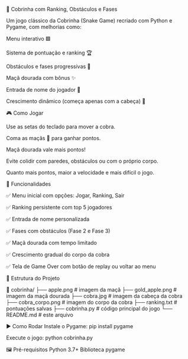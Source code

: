 🐍 Cobrinha com Ranking, Obstáculos e Fases

Um jogo clássico da Cobrinha (Snake Game) recriado com Python e Pygame, com melhorias como:

Menu interativo 🟩

Sistema de pontuação e ranking 🏆

Obstáculos e fases progressivas 🎯

Maçã dourada com bônus ✨

Entrada de nome do jogador 💬

Crescimento dinâmico (começa apenas com a cabeça) 🐍

🎮 Como Jogar

Use as setas do teclado para mover a cobra.

Coma as maçãs 🍎 para ganhar pontos.

Maçã dourada vale mais pontos!

Evite colidir com paredes, obstáculos ou com o próprio corpo.

Quanto mais pontos, maior a velocidade e mais difícil o jogo.

🚀 Funcionalidades

✅ Menu inicial com opções: Jogar, Ranking, Sair

✅ Ranking persistente com top 5 jogadores

✅ Entrada de nome personalizada

✅ Fases com obstáculos (Fase 2 e Fase 3)

✅ Maçã dourada com tempo limitado

✅ Crescimento gradual do corpo da cobra

✅ Tela de Game Over com botão de replay ou voltar ao menu

📁 Estrutura do Projeto

📂 cobrinha/
├── apple.png             # imagem da maçã
├── gold_apple.png        # imagem da maçã dourada
├── cobra.jpg             # imagem da cabeça da cobra
├── cobra_corpo.png       # imagem do corpo da cobra
├── ranking.txt           # pontuações salvas
├── cobrinha.py           # código principal do jogo
└── README.md             # este arquivo

▶️ Como Rodar
Instale o Pygame:
pip install pygame

Execute o jogo:
python cobrinha.py

🖼️ Pré-requisitos
Python 3.7+
Biblioteca pygame
